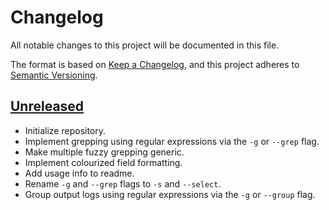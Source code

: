 # Changelog

All notable changes to this project will be documented in this file.

The format is based on [Keep a Changelog](https://keepachangelog.com/en/1.0.0/),
and this project adheres to [Semantic Versioning](https://semver.org/spec/v2.0.0.html).



## [Unreleased]

- Initialize repository.
- Implement grepping using regular expressions via the `-g` or `--grep` flag.
- Make multiple fuzzy grepping generic.
- Implement colourized field formatting.
- Add usage info to readme.
- Rename `-g` and `--grep` flags to `-s` and `--select`.
- Group output logs using regular expressions via the `-g` or `--group` flag.



[Unreleased]: https://github.com/giantswarm/gg/tree/master
